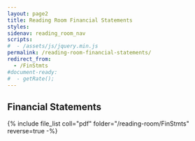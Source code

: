 ```yaml
---
layout: page2
title: Reading Room Financial Statements
styles:
sidenav: reading_room_nav
scripts:
#  - /assets/js/jquery.min.js
permalink: /reading-room-financial-statements/
redirect_from:
  - /FinStmts
#document-ready:
#  - getRate();
---
```


## Financial Statements

{% include file_list coll="pdf" folder="/reading-room/FinStmts" reverse=true -%}

<!-- CONTENT END -->
